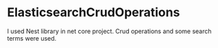 # ElasticsearchCrudOperations
I used Nest library in net core project. 
Crud operations and some search terms were used.
